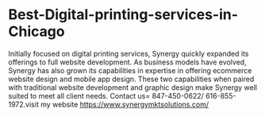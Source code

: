 # Best-Digital-printing-services-in-Chicago
Initially focused on digital printing services, Synergy quickly expanded its offerings to full website development. As business models have evolved, Synergy has also grown its capabilities in expertise in offering ecommerce website design and mobile app design. These two capabilities when paired with traditional website development and graphic design make Synergy well suited to meet all client needs. Contact us= 847-450-0622/ 616-855-1972.visit my website  https://www.synergymktsolutions.com/
